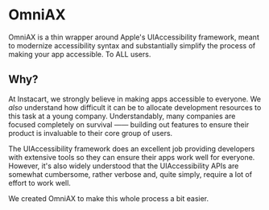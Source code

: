 # OmniAX
OmniAX is a thin wrapper around Apple's UIAccessibility framework, meant to modernize accessibility syntax and substantially simplify the process of making your app accessible. To ALL users.

## Why?
At Instacart, we strongly believe in making apps accessible to everyone. We _also_ understand how difficult it can be to allocate development resources to this task at a young company. Understandably, many companies are focused completely on survival —— building out features to ensure their product is invaluable to their core group of users.

The UIAccessibility framework does an excellent job providing developers with extensive tools so they can ensure their apps work well for everyone. However, it's also widely understood that the UIAccessibility APIs are somewhat cumbersome, rather verbose and, quite simply, require a lot of effort to work well.

We created OmniAX to make this whole process a bit easier.

